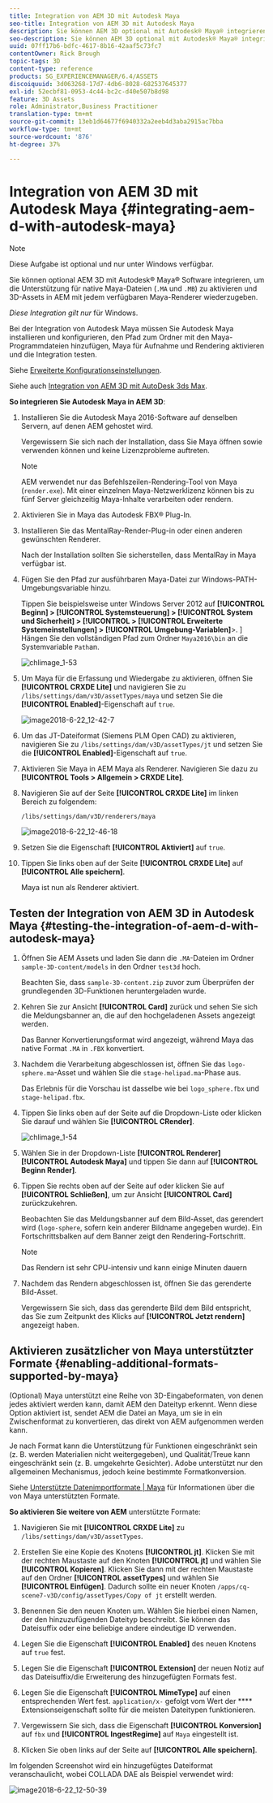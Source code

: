 ```yaml
---
title: Integration von AEM 3D mit Autodesk Maya
seo-title: Integration von AEM 3D mit Autodesk Maya
description: Sie können AEM 3D optional mit Autodesk® Maya® integrieren, um die Unterstützung für native Maya-Dateien (.MA und .MB) zu aktivieren und 3D-Assets in AEM mit jedem verfügbaren Maya-Renderer zu rendern.
seo-description: Sie können AEM 3D optional mit Autodesk® Maya® integrieren, um die Unterstützung für native Maya-Dateien (.MA und .MB) zu aktivieren und 3D-Assets in AEM mit jedem verfügbaren Maya-Renderer zu rendern.
uuid: 07ff17b6-bdfc-4617-8b16-42aaf5c73fc7
contentOwner: Rick Brough
topic-tags: 3D
content-type: reference
products: SG_EXPERIENCEMANAGER/6.4/ASSETS
discoiquuid: 3d063268-17d7-4db6-8028-682537645377
exl-id: 52ecbf81-0953-4c44-bc2c-d40e507b8d98
feature: 3D Assets
role: Administrator,Business Practitioner
translation-type: tm+mt
source-git-commit: 13eb1d64677f6940332a2eeb4d3aba2915ac7bba
workflow-type: tm+mt
source-wordcount: '876'
ht-degree: 37%

---
```


# Integration von AEM 3D mit Autodesk Maya {#integrating-aem-d-with-autodesk-maya}

>[!NOTE]
>
>Diese Aufgabe ist optional und nur unter Windows verfügbar.

Sie können optional AEM 3D mit Autodesk® Maya® Software integrieren, um die Unterstützung für native Maya-Dateien (`.MA` und `.MB`) zu aktivieren und 3D-Assets in AEM mit jedem verfügbaren Maya-Renderer wiederzugeben.

*Diese Integration gilt nur* für Windows.

Bei der Integration von Autodesk Maya müssen Sie Autodesk Maya installieren und konfigurieren, den Pfad zum Ordner mit den Maya-Programmdateien hinzufügen, Maya für Aufnahme und Rendering aktivieren und die Integration testen.

Siehe [Erweiterte Konfigurationseinstellungen](advanced-config-3d.md).

Siehe auch [Integration von AEM 3D mit AutoDesk 3ds Max](integrating-aem-3d-with-autodesk-3ds-max.md).

**So integrieren Sie Autodesk Maya in AEM 3D**:

1. Installieren Sie die Autodesk Maya 2016-Software auf denselben Servern, auf denen AEM gehostet wird.

   Vergewissern Sie sich nach der Installation, dass Sie Maya öffnen sowie verwenden können und keine Lizenzprobleme auftreten.

   >[!NOTE]
   >
   >AEM verwendet nur das Befehlszeilen-Rendering-Tool von Maya (`render.exe`). Mit einer einzelnen Maya-Netzwerklizenz können bis zu fünf Server gleichzeitig Maya-Inhalte verarbeiten oder rendern.

1. Aktivieren Sie in Maya das Autodesk FBX® Plug-In.
1. Installieren Sie das MentalRay-Render-Plug-in oder einen anderen gewünschten Renderer.

   Nach der Installation sollten Sie sicherstellen, dass MentalRay in Maya verfügbar ist.

1. Fügen Sie den Pfad zur ausführbaren Maya-Datei zur Windows-PATH-Umgebungsvariable hinzu.

   Tippen Sie beispielsweise unter Windows Server 2012 auf **[!UICONTROL Beginn] > [!UICONTROL Systemsteuerung] > [!UICONTROL System und Sicherheit] > [!UICONTROL  > [!UICONTROL Erweiterte Systemeinstellungen] > [!UICONTROL Umgebung-Variablen]**>. ] Hängen Sie den vollständigen Pfad zum Ordner `Maya2016\bin` an die Systemvariable `Path`an.

   ![chlimage_1-53](assets/chlimage_1-53.png)

1. Um Maya für die Erfassung und Wiedergabe zu aktivieren, öffnen Sie **[!UICONTROL CRXDE Lite]** und navigieren Sie zu `/libs/settings/dam/v3D/assetTypes/maya` und setzen Sie die **[!UICONTROL Enabled]**-Eigenschaft auf `true`.

   ![image2018-6-22_12-42-7](assets/image2018-6-22_12-42-7.png)

1. Um das JT-Dateiformat (Siemens PLM Open CAD) zu aktivieren, navigieren Sie zu `/libs/settings/dam/v3D/assetTypes/jt` und setzen Sie die **[!UICONTROL Enabled]**-Eigenschaft auf `true`.
1. Aktivieren Sie Maya in AEM Maya als Renderer. Navigieren Sie dazu zu **[!UICONTROL Tools > Allgemein > CRXDE Lite]**.
1. Navigieren Sie auf der Seite **[!UICONTROL CRXDE Lite]** im linken Bereich zu folgendem:

   `/libs/settings/dam/v3D/renderers/maya`

   ![image2018-6-22_12-46-18](assets/image2018-6-22_12-46-18.png)

1. Setzen Sie die Eigenschaft **[!UICONTROL Aktiviert]** auf `true`.

1. Tippen Sie links oben auf der Seite **[!UICONTROL CRXDE Lite]** auf **[!UICONTROL Alle speichern]**.

   Maya ist nun als Renderer aktiviert.

## Testen der Integration von AEM 3D in Autodesk Maya {#testing-the-integration-of-aem-d-with-autodesk-maya}

1. Öffnen Sie AEM Assets und laden Sie dann die `.MA`-Dateien im Ordner `sample-3D-content/models` in den Ordner `test3d` hoch.

   Beachten Sie, dass `sample-3D-content.zip` zuvor zum Überprüfen der grundlegenden 3D-Funktionen heruntergeladen wurde.

1. Kehren Sie zur Ansicht **[!UICONTROL Card]** zurück und sehen Sie sich die Meldungsbanner an, die auf den hochgeladenen Assets angezeigt werden.

   Das Banner Konvertierungsformat wird angezeigt, während Maya das native Format `.MA` in `.FBX` konvertiert.

1. Nachdem die Verarbeitung abgeschlossen ist, öffnen Sie das `logo-sphere.ma`-Asset und wählen Sie die `stage-helipad.ma`-Phase aus.

   Das Erlebnis für die Vorschau ist dasselbe wie bei `logo_sphere.fbx` und `stage-helipad.fbx`.

1. Tippen Sie links oben auf der Seite auf die Dropdown-Liste oder klicken Sie darauf und wählen Sie **[!UICONTROL CRender]**.

   ![chlimage_1-54](assets/chlimage_1-54.png)

1. Wählen Sie in der Dropdown-Liste **[!UICONTROL Renderer]** **[!UICONTROL Autodesk Maya]** und tippen Sie dann auf **[!UICONTROL Beginn Render]**.
1. Tippen Sie rechts oben auf der Seite auf oder klicken Sie auf **[!UICONTROL Schließen]**, um zur Ansicht **[!UICONTROL Card]** zurückzukehren.

   Beobachten Sie das Meldungsbanner auf dem Bild-Asset, das gerendert wird (`logo-sphere`, sofern kein anderer Bildname angegeben wurde). Ein Fortschrittsbalken auf dem Banner zeigt den Rendering-Fortschritt.

   >[!NOTE]
   >
   >Das Rendern ist sehr CPU-intensiv und kann einige Minuten dauern

1. Nachdem das Rendern abgeschlossen ist, öffnen Sie das gerenderte Bild-Asset.

   Vergewissern Sie sich, dass das gerenderte Bild dem Bild entspricht, das Sie zum Zeitpunkt des Klicks auf **[!UICONTROL Jetzt rendern]** angezeigt haben.

## Aktivieren zusätzlicher von Maya unterstützter Formate {#enabling-additional-formats-supported-by-maya}

(Optional) Maya unterstützt eine Reihe von 3D-Eingabeformaten, von denen jedes aktiviert werden kann, damit AEM den Dateityp erkennt. Wenn diese Option aktiviert ist, sendet AEM die Datei an Maya, um sie in ein Zwischenformat zu konvertieren, das direkt von AEM aufgenommen werden kann.

Je nach Format kann die Unterstützung für Funktionen eingeschränkt sein (z. B. werden Materialien nicht weitergegeben), und Qualität/Treue kann eingeschränkt sein (z. B. umgekehrte Gesichter). Adobe unterstützt nur den allgemeinen Mechanismus, jedoch keine bestimmte Formatkonversion.

Siehe [Unterstützte Datenimportformate | Maya](https://knowledge.autodesk.com/support/maya/learn-explore/caas/CloudHelp/cloudhelp/2016/ENU/Maya/files/GUID-69BC066D-D4D8-4B12-900C-CF42E798A5D6-htm.html) für Informationen über die von Maya unterstützten Formate.

**So aktivieren Sie weitere von AEM** unterstützte Formate:

1. Navigieren Sie mit **[!UICONTROL CRXDE Lite]** zu `/libs/settings/dam/v3D/assetTypes`.
1. Erstellen Sie eine Kopie des Knotens **[!UICONTROL jt]**. Klicken Sie mit der rechten Maustaste auf den Knoten **[!UICONTROL jt]** und wählen Sie **[!UICONTROL Kopieren]**. Klicken Sie dann mit der rechten Maustaste auf den Ordner **[!UICONTROL assetTypes]** und wählen Sie **[!UICONTROL Einfügen]**. Dadurch sollte ein neuer Knoten `/apps/cq-scene7-v3D/config/assetTypes/Copy of jt` erstellt werden.
1. Benennen Sie den neuen Knoten um. Wählen Sie hierbei einen Namen, der den hinzuzufügenden Dateityp beschreibt. Sie können das Dateisuffix oder eine beliebige andere eindeutige ID verwenden.

1. Legen Sie die Eigenschaft **[!UICONTROL Enabled]** des neuen Knotens auf `true` fest.

1. Legen Sie die Eigenschaft **[!UICONTROL Extension]** der neuen Notiz auf das Dateisuffix/die Erweiterung des hinzugefügten Formats fest.
1. Legen Sie die Eigenschaft **[!UICONTROL MimeType]** auf einen entsprechenden Wert fest. `application/x-` gefolgt vom Wert der  **** Extensionseigenschaft sollte für die meisten Dateitypen funktionieren.
1. Vergewissern Sie sich, dass die Eigenschaft **[!UICONTROL Konversion]** auf `fbx` und **[!UICONTROL IngestRegime]** auf `Maya` eingestellt ist.
1. Klicken Sie oben links auf der Seite auf **[!UICONTROL Alle speichern]**.

Im folgenden Screenshot wird ein hinzugefügtes Dateiformat veranschaulicht, wobei COLLADA DAE als Beispiel verwendet wird:

![image2018-6-22_12-50-39](assets/image2018-6-22_12-50-39.png)
